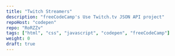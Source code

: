 ```yaml
---
title: "Twitch Streamers"
description: "freeCodeCamp's Use Twitch.tv JSON API project"
repoHost: "codepen"
repo: "RoRZZv"
tags: ["html", "css", "javascript", "codepen", "freeCodeCamp"]
weight: 0
draft: true
---
```

